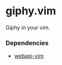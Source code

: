 # giphy.vim

Giphy in your vim.

### Dependencies

* [webapi-vim](https://github.com/mattn/webapi-vim)
